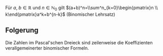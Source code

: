 Für $a,\ b\in \mathbb{R}$ und $n\in \mathbb{N}_{0}$ gilt $(a+b)^n=\\sum^n_{k=0}\begin{pmatrix}n \\ k\end{pmatrix}a^k+b^{n-k}$ (Binomischer Lehrsatz)
## Folgerung
Die Zahlen im Pascal'schen Dreieck sind zeilenweise die Koeffizienten verallgemeinerter binomischer Formeln.